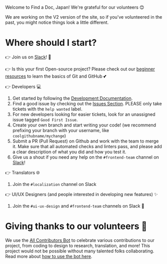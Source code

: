 Welcome to Find a Doc, Japan! We're grateful for our volunteers 😊

We are working on the V2 version of the site, so if you've volunteered in the past, you might notice things look a little different.

# Where should I start?

👉️ Join us on [Slack](https://join.slack.com/t/find-a-doc/shared_invite/zt-s4744a6o-MGaGHzLN5wB9aXeha3vdsQ)! 💬

👉 Is this your first Open-source project? Please check out our [beginner resources]( https://github.com/ourjapanlife/findadoc-web/wiki/Getting-Started-with-Open-Source-%F0%9F%94%B0) to learn the basics of Git and GitHub 💕

👉️ Developers 💻️

1. Get started by following the [Development Documentation](https://documentation.findadoc.jp/development/start-coding).
2. Find a good issue by checking out the [Issues Section](https://github.com/ourjapanlife/findadoc-web/issues). PLEASE only take tickets with the `help wanted` label.
3. For new developers looking for easier tickets, look for an unassigned issue tagged `Good First Issue`.
4. Create your own branch and start writing your code!  (we recommend prefixing your branch with your username, like `coolgithubname/mychange`)
5. Submit a PR (Pull Request) on Github and work with the team to merge it. Make sure that all automated checks and linters pass, and please add a clear description of what you did and how you test it.
6. Give us a shout if you need any help on the `#frontend-team` channel on [Slack](https://join.slack.com/t/find-a-doc/shared_invite/zt-s4744a6o-MGaGHzLN5wB9aXeha3vdsQ)!

👉️ Translators 🌐

1. Join the `#localization` channel on Slack

👉️ UI/UX Designers (and people interested in developing new features) ✨

1. Join the `#ui-ux-design` and `#frontend-team` channels on Slack
   🎨

# Giving thanks to our volunteers 👏

We use the [All Contributors Bot](https://allcontributors.org/) to celebrate various contributions to our project, from coding to design to research, translation, and more! This project would not be possible without many talented folks collaborating. Read more about [how to use the bot here](https://allcontributors.org/docs/en/bot/usage).
